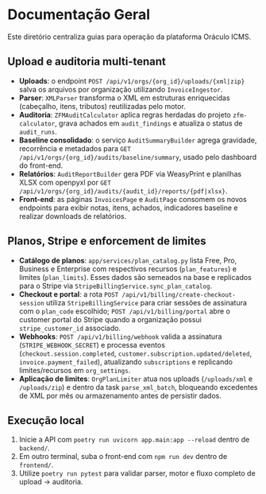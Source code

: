# Documentação Geral

Este diretório centraliza guias para operação da plataforma Oráculo ICMS.

## Upload e auditoria multi-tenant

- **Uploads**: o endpoint `POST /api/v1/orgs/{org_id}/uploads/{xml|zip}` salva os arquivos por organização utilizando `InvoiceIngestor`.
- **Parser**: `XMLParser` transforma o XML em estruturas enriquecidas (cabeçalho, itens, tributos) reutilizadas pelo motor.
- **Auditoria**: `ZFMAuditCalculator` aplica regras herdadas do projeto `zfm-calculator`, grava achados em `audit_findings` e atualiza o status de `audit_runs`.
- **Baseline consolidado**: o serviço `AuditSummaryBuilder` agrega gravidade, recorrência e metadados para `GET /api/v1/orgs/{org_id}/audits/baseline/summary`, usado pelo dashboard do front-end.
- **Relatórios**: `AuditReportBuilder` gera PDF via WeasyPrint e planilhas XLSX com openpyxl por `GET /api/v1/orgs/{org_id}/audits/{audit_id}/reports/{pdf|xlsx}`.
- **Front-end**: as páginas `InvoicesPage` e `AuditPage` consomem os novos endpoints para exibir notas, itens, achados, indicadores baseline e realizar downloads de relatórios.

## Planos, Stripe e enforcement de limites

- **Catálogo de planos**: `app/services/plan_catalog.py` lista Free, Pro, Business e Enterprise com respectivos recursos (`plan_features`) e limites (`plan_limits`). Esses dados são semeados na base e replicados para o Stripe via `StripeBillingService.sync_plan_catalog`.
- **Checkout e portal**: a rota `POST /api/v1/billing/create-checkout-session` utiliza `StripeBillingService` para criar sessões de assinatura com o `plan_code` escolhido; `POST /api/v1/billing/portal` abre o customer portal do Stripe quando a organização possui `stripe_customer_id` associado.
- **Webhooks**: `POST /api/v1/billing/webhook` valida a assinatura (`STRIPE_WEBHOOK_SECRET`) e processa eventos (`checkout.session.completed`, `customer.subscription.updated/deleted`, `invoice.payment_failed`), atualizando `subscriptions` e replicando limites/recursos em `org_settings`.
- **Aplicação de limites**: `OrgPlanLimiter` atua nos uploads (`/uploads/xml` e `/uploads/zip`) e dentro da task `parse_xml_batch`, bloqueando excedentes de XML por mês ou armazenamento antes de persistir dados.

## Execução local

1. Inicie a API com `poetry run uvicorn app.main:app --reload` dentro de `backend/`.
2. Em outro terminal, suba o front-end com `npm run dev` dentro de `frontend/`.
3. Utilize `poetry run pytest` para validar parser, motor e fluxo completo de upload → auditoria.
